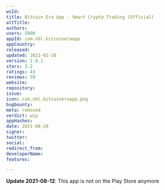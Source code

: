 ```yaml
---
wsId: 
title: Bitcoin Era App - Smart Crypto Trading (Official)
altTitle: 
authors: 
users: 5000
appId: com.nbl.bitcoineraapp
appCountry: 
released: 
updated: 2021-02-10
version: 1.0.1
stars: 3.2
ratings: 43
reviews: 39
website: 
repository: 
issue: 
icon: com.nbl.bitcoineraapp.png
bugbounty: 
meta: removed
verdict: wip
appHashes: 
date: 2021-08-20
signer: 
twitter: 
social: 
redirect_from: 
developerName: 
features: 

---
```


**Update 2021-08-12**: This app is not on the Play Store anymore
